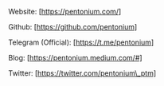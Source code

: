 Website: [https://pentonium.com/]

Github: [https://github.com/pentonium]

Telegram (Official): [https://t.me/pentonium]

Blog: [https://pentonium.medium.com/#]

Twitter: [https://twitter.com/pentonium\_ptm]
